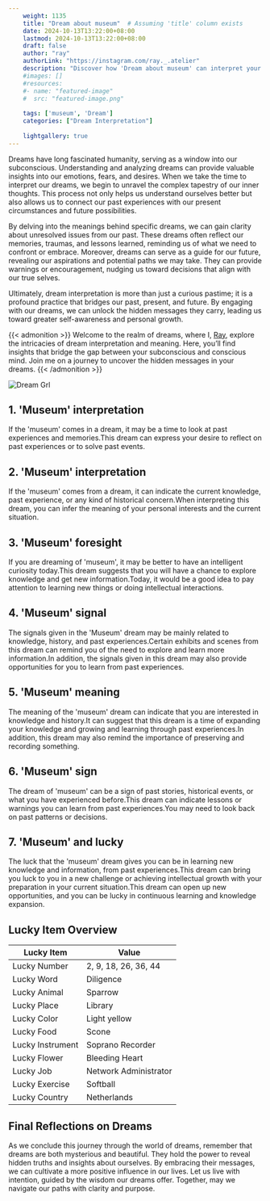 ```yaml
---
    weight: 1135
    title: "Dream about museum"  # Assuming 'title' column exists
    date: 2024-10-13T13:22:00+08:00
    lastmod: 2024-10-13T13:22:00+08:00
    draft: false
    author: "ray"
    authorLink: "https://instagram.com/ray._.atelier"
    description: "Discover how 'Dream about museum' can interpret your future and uncover its significant meanings in your life."
    #images: []
    #resources:
    #- name: "featured-image"
    #  src: "featured-image.png"
    
    tags: ['museum', 'Dream']
    categories: ["Dream Interpretation"]
    
    lightgallery: true
---
```

    
Dreams have long fascinated humanity, serving as a window into our subconscious. Understanding and analyzing dreams can provide valuable insights into our emotions, fears, and desires. When we take the time to interpret our dreams, we begin to unravel the complex tapestry of our inner thoughts. This process not only helps us understand ourselves better but also allows us to connect our past experiences with our present circumstances and future possibilities.

By delving into the meanings behind specific dreams, we can gain clarity about unresolved issues from our past. These dreams often reflect our memories, traumas, and lessons learned, reminding us of what we need to confront or embrace. Moreover, dreams can serve as a guide for our future, revealing our aspirations and potential paths we may take. They can provide warnings or encouragement, nudging us toward decisions that align with our true selves.

Ultimately, dream interpretation is more than just a curious pastime; it is a profound practice that bridges our past, present, and future. By engaging with our dreams, we can unlock the hidden messages they carry, leading us toward greater self-awareness and personal growth.

{{< admonition >}}
Welcome to the realm of dreams, where I, [Ray](https://instagram.com/ray._.atelier), explore the intricacies of dream interpretation and meaning. Here, you’ll find insights that bridge the gap between your subconscious and conscious mind. Join me on a journey to uncover the hidden messages in your dreams.
{{< /admonition >}}

![Dream Grl](https://cdn.pixabay.com/photo/2017/11/02/03/35/gothic-2910057_1280.jpg "Dream Grl")

## 1. 'Museum' interpretation
If the 'museum' comes in a dream, it may be a time to look at past experiences and memories.This dream can express your desire to reflect on past experiences or to solve past events.

## 2. 'Museum' interpretation
If the 'museum' comes from a dream, it can indicate the current knowledge, past experience, or any kind of historical concern.When interpreting this dream, you can infer the meaning of your personal interests and the current situation.

## 3. 'Museum' foresight
If you are dreaming of 'museum', it may be better to have an intelligent curiosity today.This dream suggests that you will have a chance to explore knowledge and get new information.Today, it would be a good idea to pay attention to learning new things or doing intellectual interactions.

## 4. 'Museum' signal
The signals given in the 'Museum' dream may be mainly related to knowledge, history, and past experiences.Certain exhibits and scenes from this dream can remind you of the need to explore and learn more information.In addition, the signals given in this dream may also provide opportunities for you to learn from past experiences.

## 5. 'Museum' meaning
The meaning of the 'museum' dream can indicate that you are interested in knowledge and history.It can suggest that this dream is a time of expanding your knowledge and growing and learning through past experiences.In addition, this dream may also remind the importance of preserving and recording something.

## 6. 'Museum' sign
The dream of 'museum' can be a sign of past stories, historical events, or what you have experienced before.This dream can indicate lessons or warnings you can learn from past experiences.You may need to look back on past patterns or decisions.

## 7. 'Museum' and lucky
The luck that the 'museum' dream gives you can be in learning new knowledge and information, from past experiences.This dream can bring you luck to you in a new challenge or achieving intellectual growth with your preparation in your current situation.This dream can open up new opportunities, and you can be lucky in continuous learning and knowledge expansion.

## Lucky Item Overview
| Lucky Item          | Value              |
|---------------|--------------------|
| Lucky Number        | 2, 9, 18, 26, 36, 44  |
| Lucky Word          | Diligence |
| Lucky Animal        | Sparrow |
| Lucky Place         | Library     |
| Lucky Color         | Light yellow     |
| Lucky Food          | Scone      |
| Lucky Instrument    | Soprano Recorder |
| Lucky Flower        | Bleeding Heart    |
| Lucky Job           | Network Administrator       |
| Lucky Exercise      | Softball  |
| Lucky Country       | Netherlands    |


##  Final Reflections on Dreams

As we conclude this journey through the world of dreams, remember that dreams are both mysterious and beautiful. They hold the power to reveal hidden truths and insights about ourselves. By embracing their messages, we can cultivate a more positive influence in our lives. Let us live with intention, guided by the wisdom our dreams offer. Together, may we navigate our paths with clarity and purpose.
